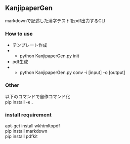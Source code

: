 ## KanjipaperGen
markdownで記述した漢字テストをpdf出力するCLI

### How to use
- テンプレート作成
- - python KanjipaperGen.py init
- pdf生成
- - python KanjipaperGen.py conv -i [input] -o [output]

### Other
以下のコマンドで自作コマンド化  
pip install -e .

### install requirement
apt-get install wkhtmltopdf  
pip install markdown  
pip install pdfkit  
